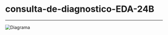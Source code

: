 # consulta-de-diagnostico-EDA-24B
----------
![Diagrama](img/DiagramaProyecto.pngDiagramaProyecto.png)
